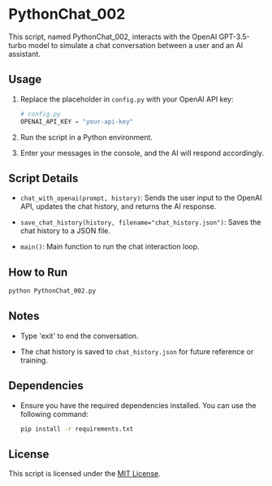 # PythonChat_002

This script, named PythonChat_002, interacts with the OpenAI GPT-3.5-turbo model to simulate a chat conversation between a user and an AI assistant.

## Usage

1. Replace the placeholder in `config.py` with your OpenAI API key:

   ```python
   # config.py
   OPENAI_API_KEY = "your-api-key"
   ```

2. Run the script in a Python environment.

3. Enter your messages in the console, and the AI will respond accordingly.

## Script Details

- `chat_with_openai(prompt, history)`: Sends the user input to the OpenAI API, updates the chat history, and returns the AI response.

- `save_chat_history(history, filename="chat_history.json")`: Saves the chat history to a JSON file.

- `main()`: Main function to run the chat interaction loop.

## How to Run

```bash
python PythonChat_002.py
```

## Notes

- Type 'exit' to end the conversation.

- The chat history is saved to `chat_history.json` for future reference or training.

## Dependencies

- Ensure you have the required dependencies installed. You can use the following command:

  ```bash
  pip install -r requirements.txt
  ```

## License

This script is licensed under the [MIT License](LICENSE).